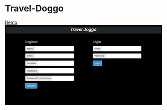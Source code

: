# Travel-Doggo

[Demo](https://www.youtube.com/watch?v=_rfGXWlavQc)
[![Demo](https://github.com/RonghuanYou/IMG/blob/main/cover-page.png)](https://www.youtube.com/watch?v=_rfGXWlavQc)
